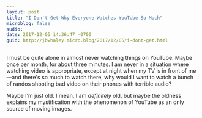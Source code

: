 ```yaml
---
layout: post
title: "I Don't Get Why Everyone Watches YouTube So Much"
microblog: false
audio: 
date: 2017-12-05 14:36:47 -0700
guid: http://jbwhaley.micro.blog/2017/12/05/i-dont-get.html
---
```

I must be quite alone in almost never watching things on YouTube. Maybe once per month, for about three minutes. I am never in a situation where watching video is appropriate, except at night when my TV is in front of me—and there's so much to watch there, why would I want to watch a bunch of randos shooting bad video on their phones with terrible audio? 

Maybe I'm just old. I mean, I am *definitely* old, but maybe the oldness explains my mystification with the phenomenon of YouTube as an only source of moving images. 
